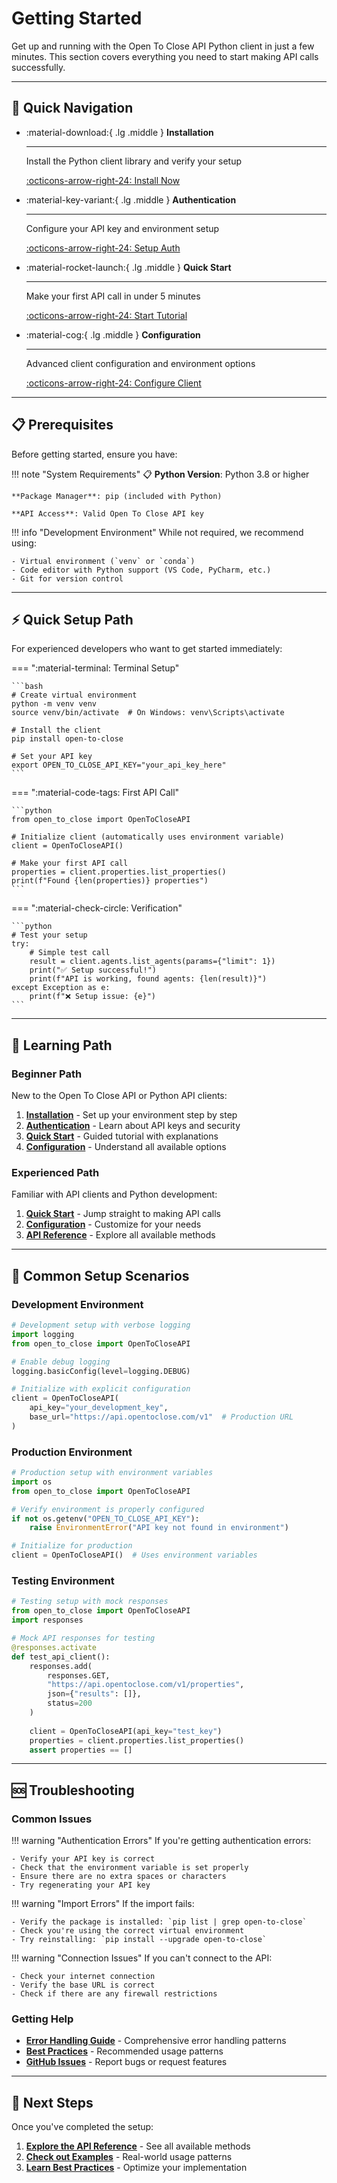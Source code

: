 # Getting Started

Get up and running with the Open To Close API Python client in just a few minutes. This section covers everything you need to start making API calls successfully.

---

## 🚀 Quick Navigation

<div class="grid cards" markdown>

-   :material-download:{ .lg .middle } **Installation**

    ---

    Install the Python client library and verify your setup

    [:octicons-arrow-right-24: Install Now](installation.md)

-   :material-key-variant:{ .lg .middle } **Authentication**

    ---

    Configure your API key and environment setup

    [:octicons-arrow-right-24: Setup Auth](authentication.md)

-   :material-rocket-launch:{ .lg .middle } **Quick Start**

    ---

    Make your first API call in under 5 minutes

    [:octicons-arrow-right-24: Start Tutorial](quickstart.md)

-   :material-cog:{ .lg .middle } **Configuration**

    ---

    Advanced client configuration and environment options

    [:octicons-arrow-right-24: Configure Client](configuration.md)

</div>

---

## 📋 Prerequisites

Before getting started, ensure you have:

!!! note "System Requirements"
    📋 **Python Version**: Python 3.8 or higher
    
    **Package Manager**: pip (included with Python)
    
    **API Access**: Valid Open To Close API key

!!! info "Development Environment"
    While not required, we recommend using:
    
    - Virtual environment (`venv` or `conda`)
    - Code editor with Python support (VS Code, PyCharm, etc.)
    - Git for version control

---

## ⚡ Quick Setup Path

For experienced developers who want to get started immediately:

=== ":material-terminal: Terminal Setup"

    ```bash
    # Create virtual environment
    python -m venv venv
    source venv/bin/activate  # On Windows: venv\Scripts\activate
    
    # Install the client
    pip install open-to-close
    
    # Set your API key
    export OPEN_TO_CLOSE_API_KEY="your_api_key_here"
    ```

=== ":material-code-tags: First API Call"

    ```python
    from open_to_close import OpenToCloseAPI
    
    # Initialize client (automatically uses environment variable)
    client = OpenToCloseAPI()
    
    # Make your first API call
    properties = client.properties.list_properties()
    print(f"Found {len(properties)} properties")
    ```

=== ":material-check-circle: Verification"

    ```python
    # Test your setup
    try:
        # Simple test call
        result = client.agents.list_agents(params={"limit": 1})
        print("✅ Setup successful!")
        print(f"API is working, found agents: {len(result)}")
    except Exception as e:
        print(f"❌ Setup issue: {e}")
    ```

---

## 🎯 Learning Path

### **Beginner Path** 
New to the Open To Close API or Python API clients:

1. **[Installation](installation.md)** - Set up your environment step by step
2. **[Authentication](authentication.md)** - Learn about API keys and security
3. **[Quick Start](quickstart.md)** - Guided tutorial with explanations
4. **[Configuration](configuration.md)** - Understand all available options

### **Experienced Path**
Familiar with API clients and Python development:

1. **[Quick Start](quickstart.md)** - Jump straight to making API calls
2. **[Configuration](configuration.md)** - Customize for your needs
3. **[API Reference](../api/index.md)** - Explore all available methods

---

## 🔧 Common Setup Scenarios

### **Development Environment**
```python
# Development setup with verbose logging
import logging
from open_to_close import OpenToCloseAPI

# Enable debug logging
logging.basicConfig(level=logging.DEBUG)

# Initialize with explicit configuration
client = OpenToCloseAPI(
    api_key="your_development_key",
    base_url="https://api.opentoclose.com/v1"  # Production URL
)
```

### **Production Environment**
```python
# Production setup with environment variables
import os
from open_to_close import OpenToCloseAPI

# Verify environment is properly configured
if not os.getenv("OPEN_TO_CLOSE_API_KEY"):
    raise EnvironmentError("API key not found in environment")

# Initialize for production
client = OpenToCloseAPI()  # Uses environment variables
```

### **Testing Environment**
```python
# Testing setup with mock responses
from open_to_close import OpenToCloseAPI
import responses

# Mock API responses for testing
@responses.activate
def test_api_client():
    responses.add(
        responses.GET,
        "https://api.opentoclose.com/v1/properties",
        json={"results": []},
        status=200
    )
    
    client = OpenToCloseAPI(api_key="test_key")
    properties = client.properties.list_properties()
    assert properties == []
```

---

## 🆘 Troubleshooting

### **Common Issues**

!!! warning "Authentication Errors"
    If you're getting authentication errors:
    
    - Verify your API key is correct
    - Check that the environment variable is set properly
    - Ensure there are no extra spaces or characters
    - Try regenerating your API key

!!! warning "Import Errors"
    If the import fails:
    
    - Verify the package is installed: `pip list | grep open-to-close`
    - Check you're using the correct virtual environment
    - Try reinstalling: `pip install --upgrade open-to-close`

!!! warning "Connection Issues"
    If you can't connect to the API:
    
    - Check your internet connection
    - Verify the base URL is correct
    - Check if there are any firewall restrictions

### **Getting Help**

- **[Error Handling Guide](../guides/error-handling.md)** - Comprehensive error handling patterns
- **[Best Practices](../guides/best-practices.md)** - Recommended usage patterns
- **[GitHub Issues](https://github.com/theperrygroup/open-to-close/issues)** - Report bugs or request features

---

## 🚀 Next Steps

Once you've completed the setup:

1. **[Explore the API Reference](../api/index.md)** - See all available methods
2. **[Check out Examples](../guides/examples.md)** - Real-world usage patterns
3. **[Learn Best Practices](../guides/best-practices.md)** - Optimize your implementation 